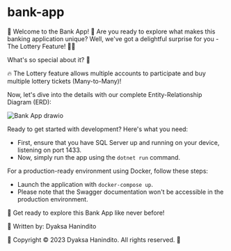 # bank-app

🏦 Welcome to the Bank App! 🌟
Are you ready to explore what makes this banking application unique? Well, we've got a delightful surprise for you - The Lottery Feature! 🎉🍀

What's so special about it? 🤔

🔥 The Lottery feature allows multiple accounts to participate and buy multiple lottery tickets (Many-to-Many)!

Now, let's dive into the details with our complete Entity-Relationship Diagram (ERD):

![Bank App drawio](https://github.com/oditouchiha/bank-app/assets/12369866/388482ab-c604-4652-8acc-b400473f43b2)


Ready to get started with development? Here's what you need:
- First, ensure that you have SQL Server up and running on your device, listening on port 1433.
- Now, simply run the app using the `dotnet run` command.

For a production-ready environment using Docker, follow these steps:
- Launch the application with `docker-compose up`.
- Please note that the Swagger documentation won't be accessible in the production environment.


🚀 Get ready to explore this Bank App like never before!

📝 Written by: Dyaksa Hanindito

📅 Copyright © 2023 Dyaksa Hanindito. All rights reserved. 📆

